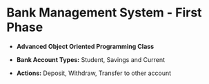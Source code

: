   # Bank Management System - First Phase
 - **Advanced Object Oriented Programming Class**
 
 - **Bank Account Types:** Student, Savings and Current
 - **Actions:** Deposit, Withdraw, Transfer to other account
